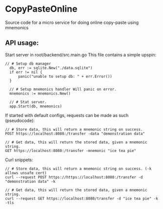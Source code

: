 # CopyPasteOnline
Source code for a micro service for doing online copy-paste using mnemonics

## API usage:
Start server in root/backend/src.main.go
This file contains a simple upspin:

    // # Setup db manager
	  db, err := sqlite.New("./data.sqlite")
	  if err != nil {
		  panic("unable to setup db: " + err.Error())
	  }

	  // # Setup mnemonics handler Will panic on error.
	  mnemonics := mnemonics.New()

	  // # Stat server.
	  app.Start(db, mnemonics)
    
If started with default configs, requests can be made as such (pseudocode):
    
    // # Store data, this will return a mnemonic string on success.
    POST https://localhost:8080:/transfer -data "demonstration data"
    
    // # Get data, this will return the stored data, given a mnemonic string.
    GET https://localhost:8080:/transfer -mnemonic "ice tea pie"
    

Curl snippets:

    // # Store data, this will return a mnemonic string on success. (-k allows unsafe cert)
    curl --request POST https://https://localhost:8080:/transfer -d "demonstration data" -k
    
    // # Get data, this will return the stored data, given a mnemonic string.
    curl --request GET https://localhost:8080/transfer -d "ice tea pie" -k -tls
    
